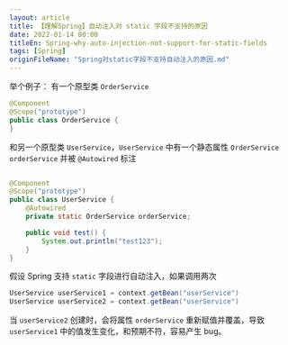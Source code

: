 ```yaml
---
layout: article  
title: 【理解Spring】自动注入对 static 字段不支持的原因  
date: 2022-01-14 00:00
titleEn: Spring-why-auto-injection-not-support-for-static-fields
tags: [Spring]
originFileName: "Spring对static字段不支持自动注入的原因.md"
---
```



举个例子：
有一个原型类 `OrderService`
```java
@Component
@Scope("prototype")
public class OrderService {
}
```
和另一个原型类 `UserService`，`UserService` 中有一个静态属性 `OrderService orderService` 并被 `@Autowired` 标注
```java

@Component
@Scope("prototype")
public class UserService {
    @Autowired
    private static OrderService orderService;

    public void test() {
        System.out.println("test123");
    }
}
```

假设 Spring 支持 `static` 字段进行自动注入，如果调用两次
```java
UserService userService1 = context.getBean("userService")
UserService userService2 = context.getBean("userService")
```
当 `userService2` 创建时，会将属性 `orderService` 重新赋值并覆盖，导致 `userService1` 中的值发生变化，和预期不符，容易产生 bug。

